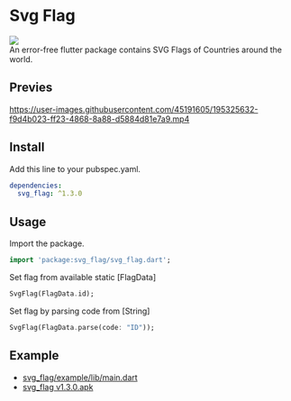 # Svg Flag

<a href='https://pub.dev/packages/svg_flag'><img src='https://img.shields.io/pub/v/svg_flag.svg?logo=flutter&color=blue&style=flat-square'/></a></br>
An error-free flutter package contains SVG Flags of Countries around the world.

## Previes

https://user-images.githubusercontent.com/45191605/195325632-f9d4b023-ff23-4868-8a88-d5884d81e7a9.mp4

## Install

Add this line to your pubspec.yaml.

```yaml
dependencies:
  svg_flag: ^1.3.0
```

## Usage

Import the package.

```dart
import 'package:svg_flag/svg_flag.dart';
```

Set flag from available static [FlagData]

```dart
SvgFlag(FlagData.id);
```

Set flag by parsing code from [String]

```dart
SvgFlag(FlagData.parse(code: "ID"));
```

## Example

- <a href="https://github.com/Nialixus/svg_flag/blob/main/example/lib/main.dart">svg_flag/example/lib/main.dart</a>
- <a href="https://github.com/Nialixus/svg_flag/releases/tag/svg_flag-v1.3.0">svg_flag v1.3.0.apk</a>
